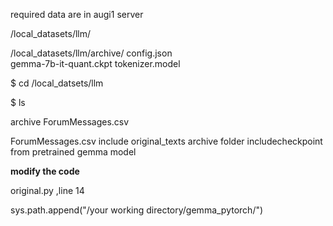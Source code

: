 required data are in augi1 server

/local_datasets/llm/

/local_datasets/llm/archive/
config.json     
gemma-7b-it-quant.ckpt
tokenizer.model

 $ cd /local_datsets/llm
 
 $ ls
 
 archive
 ForumMessages.csv
 

ForumMessages.csv include original_texts
archive folder includecheckpoint from pretrained gemma model

**modify the code**

original.py ,line 14

sys.path.append("/your working directory/gemma_pytorch/")


